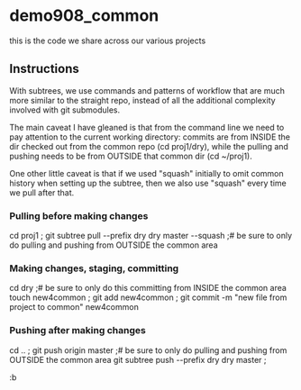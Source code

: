 # demo908_common
this is the code we share across our various projects


## Instructions

With subtrees, we use commands and patterns of workflow that are much more similar to the straight repo, instead of all the additional complexity involved with git submodules.

The main caveat I have gleaned is that from the command line we need to pay attention to the current working directory: commits are from INSIDE the dir checked out from the common repo (cd proj1/dry), while the pulling and pushing needs to be from OUTSIDE that common dir (cd ~/proj1).

One other little caveat is that if we used "squash" initially to omit common history when setting up the subtree, then we also use "squash" every time we pull after that.

### Pulling before making changes
cd proj1 ;
git subtree pull --prefix dry dry master --squash ;# be sure to only do pulling and pushing from OUTSIDE the common area

### Making changes, staging, committing
cd dry ;# be sure to only do this committing from INSIDE the common area
touch new4common ; git add new4common ; git commit -m "new file from project to common" new4common

### Pushing after making changes
cd .. ;
git push origin master ;# be sure to only do pulling and pushing from OUTSIDE the common area
git subtree push --prefix dry dry master ;


:b


